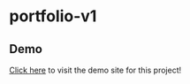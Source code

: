 # portfolio-v1

## Demo
<a href="https://rileyclark.work">Click here</a> to visit the demo site for this project!
